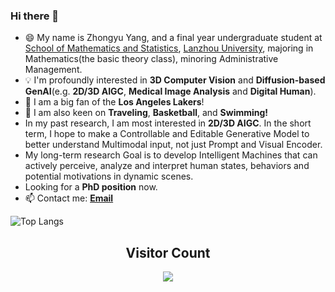 ### Hi there 👋

<!--
a ✨ _special_ ✨ repository because its `README.md` (this file) appears on your GitHub profile.

Here are some ideas to get you started:

- 🔭 I’m currently working on ...
- 🌱 I’m currently learning ...
- 👯 I’m looking to collaborate on ...
- 🤔 I’m looking for help with ...
- 💬 Ask me about ...
- 📫 How to reach me: ...
- 😄 Pronouns: ...
- ⚡ Fun fact: ...
-->

+ 😄 My name is Zhongyu Yang, and a final year undergraduate student at [School of Mathematics and Statistics](https://mathenglish.lzu.edu.cn/), [Lanzhou University](https://en.lzu.edu.cn/), majoring in Mathematics(the basic theory class), minoring Administrative Management.
+ 💡 I'm profoundly interested in **3D Computer Vision** and **Diffusion-based GenAI**(e.g. **2D/3D AIGC**, **Medical Image Analysis** and **Digital Human**).
+ 🏀 I am a big fan of the **Los Angeles Lakers**!
+ 🌱 I am also keen on **Traveling**, **Basketball**, and **Swimming!**
+ In my past research, I am most interested in **2D/3D AIGC**. In the short term, I hope to make a Controllable and Editable Generative Model to better understand Multimodal input, not just Prompt and Visual Encoder. 
+ My long-term research Goal is to develop Intelligent Machines that can actively perceive, analyze and interpret human states, behaviors and potential motivations in dynamic scenes.
+ Looking for a **PhD position** now.
+ 📫 Contact me: [**Email**](mailto:yangzhy21@gmail.com)

![Top Langs](https://github-readme-stats.vercel.app/api/top-langs/?username=01yzzyu&layout=compact&theme=aura&cache_seconds=1800)

## <center> Visitor Count
<p align="center"> 
  <img src="https://profile-counter.glitch.me/01yzzyu/count.svg" />
</p>
